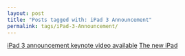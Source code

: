 ```yaml
---
layout: post
title: "Posts tagged with: iPad 3 Announcement"
permalink: tags/iPad-3-Announcement/
---
```

[iPad 3 announcement keynote video available](/2012/03/ipad-3-announcement-video-available)
[The new iPad](/2012/03/new-ipad)

